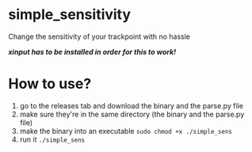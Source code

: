 # simple_sensitivity
Change the sensitivity of your trackpoint with no hassle

***xinput has to be installed in order for this to work!***

# How to use?
1) go to the releases tab and download the binary and the parse.py file
2) make sure they're in the same directory (the binary and the parse.py file)
3) make the binary into an executable `sudo chmod +x ./simple_sens`
4) run it `./simple_sens`
